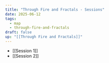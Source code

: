 ```yaml
---
title: "Through Fire and Fractals - Sessions"
date: 2025-06-12
tags:
  - map
  - through-fire-and-fractals
draft: false
up: "[[Through Fire and Fractals]]"
---
```


- [[Session 1]]
- [[Session 2]]